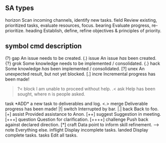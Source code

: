 SA types
--------

horizon     Scan incoming channels, identify new tasks.
field       Review existing, prioritized tasks, evaluate resources, focus.
bearing     Evaluate progress, re-prioritize.
heading     Establish, define, refine objectives & principles of priority.

symbol  cmd         description
--------------------------------------------------------------------------
(?)     gap         An issue needs to be created.
(.)     issue       An issue _has_ been created.
{?}     grok        Some knowledge needs to be implemented / consolidated.
{.}     hack        Some knowledge _has_ been implemented / consolidated.
[?]     unex        An unexpected result, but not yet blocked.
[.]     incre       Incremental progress has been made!
>?<     block       I am unable to proceed without help.
>.<     ask         Help has been sought, where n is people asked.
<?>     task        *ADD* a new task to deliverables and log.
<.>     merge       Deliverable progress has been made!
|!|     switch      Interrupted by bar.
|.|     back        Back to foo.
[+]     assist      Provided assistance to Anon.
[++]    suggest     Suggestion in meeting.
[+++]   question    Question for clarification.
[++++]  challenge   Push back against declared direction.
[*]     craft       Data point to inform skill refinement.
-->     note        Everything else.

        inflight    Display incomplete tasks.
        landed      Display complete tasks.
        tasks       Edit all tasks.

